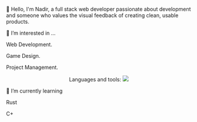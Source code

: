 <p>👋 Hello, I'm Nadir, a full stack web developer passionate about development and someone who values the visual feedback of creating clean, usable products. </p>
<p>👀 I’m interested in ... </p>
<p> Web Development.</p>
<p>Game Design.</p>
  <p>Project Management.</p>
<p align="center"> Languages and tools:
  <a href="https://skillicons.dev">
    <img src="https://skillicons.dev/icons?i=git,html,js,css,python,php,cs,mongodb,sql" />
  </a>
</p>
<p>🌱 I’m currently learning</p>
<p>Rust</p>
<p>C+</p>

